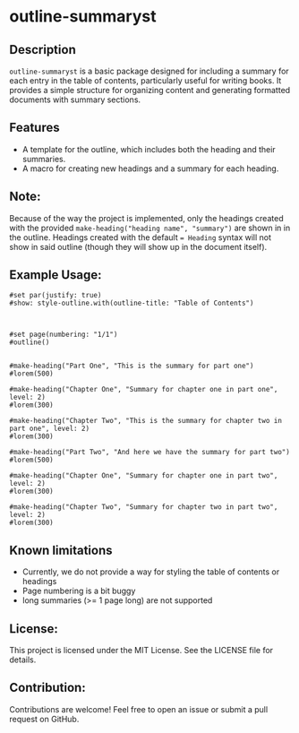 # outline-summaryst

## Description

`outline-summaryst` is a basic package designed for including a summary for each entry in the table of contents, particularly useful for writing books. It provides a simple structure for organizing content and generating formatted documents with summary sections.


## Features

- A template for the outline, which includes both the heading and their summaries.
- A macro for creating new headings and a summary for each heading.


## Note:
Because of the way the project is implemented, only the headings created with the provided `make-heading("heading name", "summary")` are shown in in the outline. Headings created with the default `= Heading` syntax will not show in said outline (though they will show up in the document itself).


## Example Usage:
```
#set par(justify: true)
#show: style-outline.with(outline-title: "Table of Contents")



#set page(numbering: "1/1")
#outline()


#make-heading("Part One", "This is the summary for part one")
#lorem(500)

#make-heading("Chapter One", "Summary for chapter one in part one", level: 2)
#lorem(300)

#make-heading("Chapter Two", "This is the summary for chapter two in part one", level: 2)
#lorem(300)

#make-heading("Part Two", "And here we have the summary for part two")
#lorem(500)

#make-heading("Chapter One", "Summary for chapter one in part two", level: 2)
#lorem(300)

#make-heading("Chapter Two", "Summary for chapter two in part two", level: 2)
#lorem(300)
```

## Known limitations
- Currently, we do not provide a way for styling the table of contents or headings
- Page numbering is a bit buggy
- long summaries (>= 1 page long) are not supported


## License:
This project is licensed under the MIT License. See the LICENSE file for details.


## Contribution:
Contributions are welcome! Feel free to open an issue or submit a pull request on GitHub.


